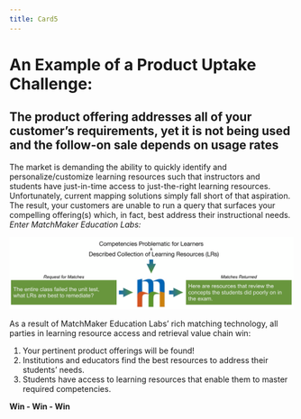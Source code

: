 ```yaml
---
title: Card5
---
```

# An Example of a Product Uptake Challenge:

## The product offering addresses all of your customer’s requirements, yet it is not being used and the follow-on sale depends on usage rates

The market is demanding the ability to quickly identify and personalize/customize learning resources such that instructors and students have just-in-time access to just-the-right learning resources. Unfortunately, current mapping solutions simply fall short of that aspiration. The result, your customers are unable to run a query that surfaces your compelling offering(s) which, in fact, best address their instructional needs.  *Enter MatchMaker Education Labs:*

![MatchMaker Locate Learning Resource Diagram](/mmassets/Learner-Prob.svg)

As a result of MatchMaker Education Labs’ rich matching technology, all parties in learning resource access and retrieval value chain win:

1. Your pertinent product offerings will be found!
2. Institutions and educators find the best resources to address their students’ needs.
3. Students have access to learning resources that enable them to master required competencies.

<p class="text-center"><strong>Win - Win - Win</strong></p>  
